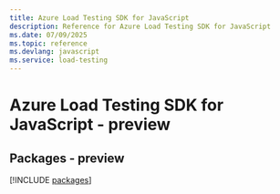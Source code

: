 ```yaml
---
title: Azure Load Testing SDK for JavaScript
description: Reference for Azure Load Testing SDK for JavaScript
ms.date: 07/09/2025
ms.topic: reference
ms.devlang: javascript
ms.service: load-testing
---
```

# Azure Load Testing SDK for JavaScript - preview
## Packages - preview
[!INCLUDE [packages](load-testing-index.md)]